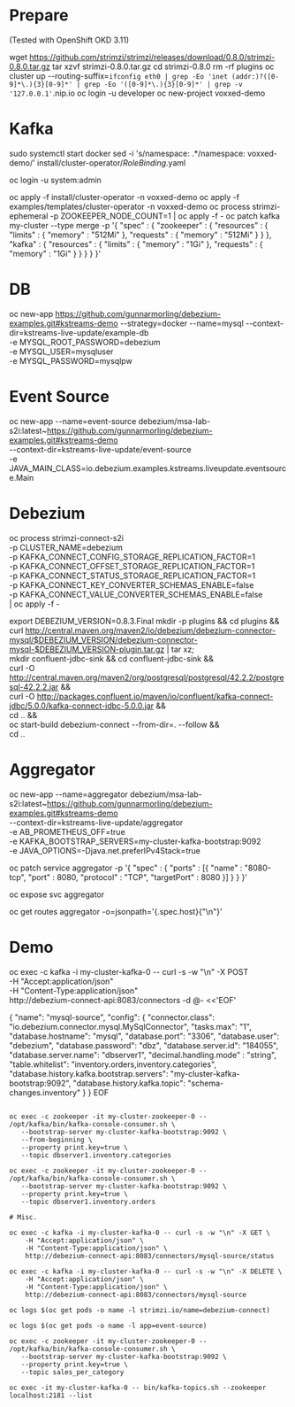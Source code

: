 # Prepare

(Tested with OpenShift OKD 3.11)

wget https://github.com/strimzi/strimzi/releases/download/0.8.0/strimzi-0.8.0.tar.gz
tar xzvf strimzi-0.8.0.tar.gz
cd strimzi-0.8.0
rm -rf plugins
oc cluster up --routing-suffix=`ifconfig eth0 | grep -Eo 'inet (addr:)?([0-9]*\.){3}[0-9]*' | grep -Eo '([0-9]*\.){3}[0-9]*' | grep -v '127.0.0.1'`.nip.io
oc login -u developer
oc new-project voxxed-demo

# Kafka

sudo systemctl start docker
sed -i 's/namespace: .*/namespace: voxxed-demo/' install/cluster-operator/*RoleBinding*.yaml

oc login -u system:admin

oc apply -f install/cluster-operator -n voxxed-demo
oc apply -f examples/templates/cluster-operator -n voxxed-demo
oc process strimzi-ephemeral -p ZOOKEEPER_NODE_COUNT=1 | oc apply -f -
oc patch kafka my-cluster --type merge -p '{ "spec" : { "zookeeper" : { "resources" : { "limits" : { "memory" : "512Mi" }, "requests" : { "memory" : "512Mi" } } },  "kafka" : { "resources" : { "limits" : { "memory" : "1Gi" }, "requests" : { "memory" : "1Gi" } } } } }'

# DB

oc new-app https://github.com/gunnarmorling/debezium-examples.git#kstreams-demo --strategy=docker --name=mysql --context-dir=kstreams-live-update/example-db \
    -e MYSQL_ROOT_PASSWORD=debezium \
    -e MYSQL_USER=mysqluser \
    -e MYSQL_PASSWORD=mysqlpw

# Event Source

oc new-app --name=event-source debezium/msa-lab-s2i:latest~https://github.com/gunnarmorling/debezium-examples.git#kstreams-demo \
    --context-dir=kstreams-live-update/event-source \
    -e JAVA_MAIN_CLASS=io.debezium.examples.kstreams.liveupdate.eventsource.Main

# Debezium

oc process strimzi-connect-s2i \
    -p CLUSTER_NAME=debezium \
    -p KAFKA_CONNECT_CONFIG_STORAGE_REPLICATION_FACTOR=1 \
    -p KAFKA_CONNECT_OFFSET_STORAGE_REPLICATION_FACTOR=1 \
    -p KAFKA_CONNECT_STATUS_STORAGE_REPLICATION_FACTOR=1 \
    -p KAFKA_CONNECT_KEY_CONVERTER_SCHEMAS_ENABLE=false \
    -p KAFKA_CONNECT_VALUE_CONVERTER_SCHEMAS_ENABLE=false \
    | oc apply -f -

export DEBEZIUM_VERSION=0.8.3.Final
mkdir -p plugins && cd plugins && \
curl http://central.maven.org/maven2/io/debezium/debezium-connector-mysql/$DEBEZIUM_VERSION/debezium-connector-mysql-$DEBEZIUM_VERSION-plugin.tar.gz | tar xz; \
mkdir confluent-jdbc-sink && cd confluent-jdbc-sink && \
curl -O http://central.maven.org/maven2/org/postgresql/postgresql/42.2.2/postgresql-42.2.2.jar && \
curl -O http://packages.confluent.io/maven/io/confluent/kafka-connect-jdbc/5.0.0/kafka-connect-jdbc-5.0.0.jar && \
cd .. && \
oc start-build debezium-connect --from-dir=. --follow && \
cd ..

# Aggregator

oc new-app --name=aggregator debezium/msa-lab-s2i:latest~https://github.com/gunnarmorling/debezium-examples.git#kstreams-demo \
    --context-dir=kstreams-live-update/aggregator \
    -e AB_PROMETHEUS_OFF=true \
    -e KAFKA_BOOTSTRAP_SERVERS=my-cluster-kafka-bootstrap:9092 \
    -e JAVA_OPTIONS=-Djava.net.preferIPv4Stack=true

oc patch service aggregator -p '{ "spec" : { "ports" : [{ "name" : "8080-tcp", "port" : 8080, "protocol" : "TCP", "targetPort" : 8080 }] } } }'

oc expose svc aggregator

oc get routes aggregator -o=jsonpath='{.spec.host}{"\n"}'

# Demo

oc exec -c kafka -i my-cluster-kafka-0 -- curl -s -w "\n" -X POST \
    -H "Accept:application/json" \
    -H "Content-Type:application/json" \
    http://debezium-connect-api:8083/connectors -d @- <<'EOF'

{
    "name": "mysql-source",
    "config": {
        "connector.class": "io.debezium.connector.mysql.MySqlConnector",
        "tasks.max": "1",
        "database.hostname": "mysql",
        "database.port": "3306",
        "database.user": "debezium",
        "database.password": "dbz",
        "database.server.id": "184055",
        "database.server.name": "dbserver1",
        "decimal.handling.mode" : "string",
        "table.whitelist": "inventory.orders,inventory.categories",
        "database.history.kafka.bootstrap.servers": "my-cluster-kafka-bootstrap:9092",
        "database.history.kafka.topic": "schema-changes.inventory"
    }
}
EOF
```

oc exec -c zookeeper -it my-cluster-zookeeper-0 -- /opt/kafka/bin/kafka-console-consumer.sh \
   --bootstrap-server my-cluster-kafka-bootstrap:9092 \
   --from-beginning \
   --property print.key=true \
   --topic dbserver1.inventory.categories

oc exec -c zookeeper -it my-cluster-zookeeper-0 -- /opt/kafka/bin/kafka-console-consumer.sh \
   --bootstrap-server my-cluster-kafka-bootstrap:9092 \
   --property print.key=true \
   --topic dbserver1.inventory.orders

# Misc.

oc exec -c kafka -i my-cluster-kafka-0 -- curl -s -w "\n" -X GET \
    -H "Accept:application/json" \
    -H "Content-Type:application/json" \
    http://debezium-connect-api:8083/connectors/mysql-source/status

oc exec -c kafka -i my-cluster-kafka-0 -- curl -s -w "\n" -X DELETE \
    -H "Accept:application/json" \
    -H "Content-Type:application/json" \
    http://debezium-connect-api:8083/connectors/mysql-source

oc logs $(oc get pods -o name -l strimzi.io/name=debezium-connect)

oc logs $(oc get pods -o name -l app=event-source)

oc exec -c zookeeper -it my-cluster-zookeeper-0 -- /opt/kafka/bin/kafka-console-consumer.sh \
   --bootstrap-server my-cluster-kafka-bootstrap:9092 \
   --property print.key=true \
   --topic sales_per_category

oc exec -it my-cluster-kafka-0 -- bin/kafka-topics.sh --zookeeper localhost:2181 --list
